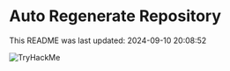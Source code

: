 # Auto Regenerate Repository

This README was last updated: 2024-09-10 20:08:52

 ![TryHackMe](https://tryhackme.com/badge/533634)